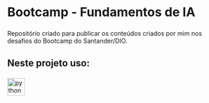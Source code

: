 <h1 align="left">Bootcamp - Fundamentos de IA</h1>

###

<p align="left">Repositório criado para publicar os conteúdos criados por mim nos desafios do Bootcamp do Santander/DIO.</p>

###

<h2 align="left">Neste projeto uso: </h2>

###

<div align="left">
  <img src="https://cdn.jsdelivr.net/gh/devicons/devicon/icons/python/python-original.svg" height="40" alt="python logo"  />
  <img width="12" />
</div>

###
